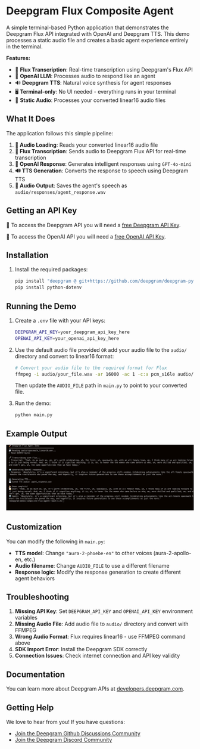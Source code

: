 # Deepgram Flux Composite Agent

A simple terminal-based Python application that demonstrates the Deepgram Flux API integrated with OpenAI and Deepgram TTS. This demo processes a static audio file and creates a basic agent experience entirely in the terminal.

**Features:**
- 🎤 **Flux Transcription**: Real-time transcription using Deepgram's Flux API
- 🤖 **OpenAI LLM**: Processes audio to respond like an agent
- 🔊 **Deepgram TTS**: Natural voice synthesis for agent responses
- 🖥️ **Terminal-only**: No UI needed - everything runs in your terminal
- 📁 **Static Audio**: Processes your converted linear16 audio files

## What It Does

The application follows this simple pipeline:

1. **📁 Audio Loading**: Reads your converted linear16 audio file
2. **🎤 Flux Transcription**: Sends audio to Deepgram Flux API for real-time transcription
3. **🤖 OpenAI Response**: Generates intelligent responses using `GPT-4o-mini`
4. **🔊 TTS Generation**: Converts the response to speech using Deepgram TTS
5. **💾 Audio Output**: Saves the agent's speech as `audio/responses/agent_response.wav`

## Getting an API Key

🔑 To access the Deepgram API you will need a [free Deepgram API Key](https://console.deepgram.com/signup?jump=keys).

🔑 To access the OpenAI API you will need a [free OpenAI API Key](https://platform.openai.com/api-keys).


## Installation

1. Install the required packages:
   ```bash
   pip install "deepgram @ git+https://github.com/deepgram/deepgram-python-sdk.git@v5.0.0-rc.3"
   pip install python-dotenv
   ```

## Running the Demo

1. Create a `.env` file with your API keys:
   ```bash
   DEEPGRAM_API_KEY=your_deepgram_api_key_here
   OPENAI_API_KEY=your_openai_api_key_here
   ```

2. Use the default audio file provided `OR` add your audio file to the `audio/` directory and convert to linear16 format:

   ```bash
   # Convert your audio file to the required format for Flux
   ffmpeg -i audio/your_file.wav -ar 16000 -ac 1 -c:a pcm_s16le audio/your_file_linear16.wav
   ```
   Then update the `AUDIO_FILE` path in `main.py` to point to your converted file.

3. Run the demo:
   ```bash
   python main.py
   ```

## Example Output

![output-image](./images/output_example.png)

## Customization

You can modify the following in `main.py`:

- **TTS model**: Change `"aura-2-phoebe-en"` to other voices (aura-2-apollo-en, etc.)
- **Audio filename**: Change `AUDIO_FILE` to use a different filename
- **Response logic**: Modify the response generation to create different agent behaviors

## Troubleshooting

1. **Missing API Key**: Set `DEEPGRAM_API_KEY` and `OPENAI_API_KEY` environment variables
2. **Missing Audio File**: Add audio file to `audio/` directory and convert with FFMPEG
3. **Wrong Audio Format**: Flux requires linear16 - use FFMPEG command above
4. **SDK Import Error**: Install the Deepgram SDK correctly
5. **Connection Issues**: Check internet connection and API key validity

## Documentation

You can learn more about Deepgram APIs at [developers.deepgram.com](https://developers.deepgram.com/docs).

## Getting Help

We love to hear from you! If you have questions:

- [Join the Deepgram Github Discussions Community](https://github.com/orgs/deepgram/discussions)
- [Join the Deepgram Discord Community](https://discord.gg/xWRaCDBtW4)
